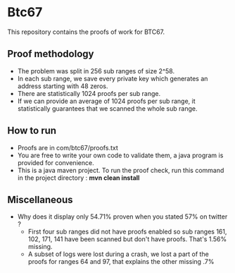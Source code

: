 # Btc67
This repository contains the proofs of work for BTC67.

## Proof methodology
- The problem was split in 256 sub ranges of size 2^58. 
- In each sub range, we save every private key which generates an address starting with 48 zeros.
- There are statistically 1024 proofs per sub range.
- If we can provide an average of 1024 proofs per sub range, it statistically guarantees that we scanned the whole sub range.

## How to run
- Proofs are in com/btc67/proofs.txt
- You are free to write your own code to validate them, a java program is provided for convenience.
- This is a java maven project. To run the proof check, run this command in the project directory : **mvn clean install**
	
## Miscellaneous
- Why does it display only 54.71% proven when you stated 57% on twitter ?
	* First four sub ranges did not have proofs enabled so sub ranges 161, 102, 171, 141 have been scanned but don't have proofs. That's 1.56% missing.	
	* A subset of logs were lost during a crash, we lost a part of the proofs for ranges 64 and 97, that explains the other missing .7%